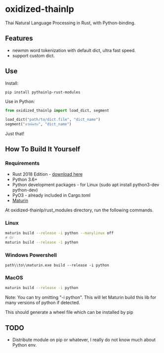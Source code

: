 # oxidized-thainlp

Thai Natural Language Processing in Rust, with Python-binding.

## Features

- newmm word tokenization with default dict, ultra fast speed.
- support custom dict.

## Use

Install:
```bash
pip install pythainlp-rust-modules
```

Use in Python:
```python
from oxidized_thainlp import load_dict, segment

load_dict("path/to/dict.file", "dict_name")
segment("สวัสดีครับ", "dict_name")
```

Just that!

## How To Build It Yourself

### Requirements

- Rust 2018 Edition - [download here](https://www.rust-lang.org/tools/install)
- Python 3.6+
- Python development packages - for Linux (sudo apt install python3-dev python-dev)
- PyO3 - already included in Cargo.toml
- [Maturin](https://github.com/PyO3/maturin)

At oxidized-thainlp/rust_modules directory, run the following commands.

### Linux
```bash
maturin build --release -i python --manylinux off  
# Or 
maturin build --release -i python
```

### Windows Powershell
```shell
path\\to\\maturin.exe build --release -i python
```

### MacOS
```zsh
maturin build --release -i python
```

Note: You can try omitting "-i python". This will let Maturin build this lib for many versions of python if detected.

This should generate a wheel file which can be installed by pip

## TODO
- Distribute module on pip or whatever, I really do not know much about Python env.
